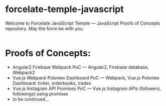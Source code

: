 # forcelate-temple-javascript
Welcome to Forcelate JavaScript Temple — JavaScript Proofs of Concepts repository. May the force be with you.

<p align="center">
	<img src="https://github.com/forcelate/forcelate-temple-javascript/blob/master/img/jedi-js-temple.jpg?raw=true" alt=""/>
</p>

# Proofs of Concepts:

* Angular2 Firebase Webpack PoC — Angular2, Firebase database, Webpack2
* Vue.js Webpack Poloniex Dashboard PoC — Webpack, Vue.js Poloniex Dashboard: ticker, orderbooks, trades
* Vue.js Instagram API Promises PoC — Vue.js Instagram APIs (followers, followings) using promises
* to be continued...